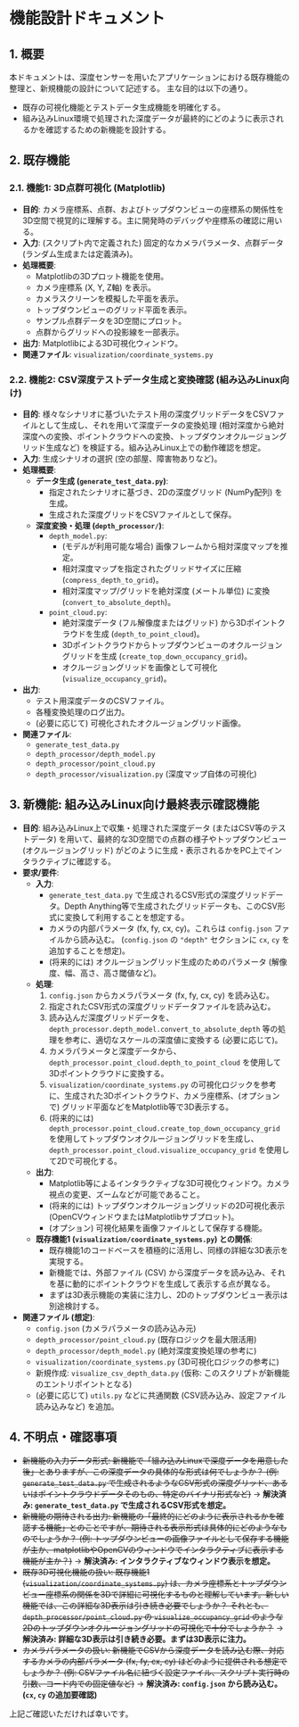# 機能設計ドキュメント

## 1. 概要

本ドキュメントは、深度センサーを用いたアプリケーションにおける既存機能の整理と、新規機能の設計について記述する。
主な目的は以下の通り。

*   既存の可視化機能とテストデータ生成機能を明確化する。
*   組み込みLinux環境で処理された深度データが最終的にどのように表示されるかを確認するための新機能を設計する。

## 2. 既存機能

### 2.1. 機能1: 3D点群可視化 (Matplotlib)

*   **目的**: カメラ座標系、点群、およびトップダウンビューの座標系の関係性を3D空間で視覚的に理解する。主に開発時のデバッグや座標系の確認に用いる。
*   **入力**: (スクリプト内で定義された) 固定的なカメラパラメータ、点群データ (ランダム生成または定義済み)。
*   **処理概要**:
    *   Matplotlibの3Dプロット機能を使用。
    *   カメラ座標系 (X, Y, Z軸) を表示。
    *   カメラスクリーンを模擬した平面を表示。
    *   トップダウンビューのグリッド平面を表示。
    *   サンプル点群データを3D空間にプロット。
    *   点群からグリッドへの投影線を一部表示。
*   **出力**: Matplotlibによる3D可視化ウィンドウ。
*   **関連ファイル**: `visualization/coordinate_systems.py`

### 2.2. 機能2: CSV深度テストデータ生成と変換確認 (組み込みLinux向け)

*   **目的**: 様々なシナリオに基づいたテスト用の深度グリッドデータをCSVファイルとして生成し、それを用いて深度データの変換処理 (相対深度から絶対深度への変換、ポイントクラウドへの変換、トップダウンオクルージョングリッド生成など) を検証する。組み込みLinux上での動作確認を想定。
*   **入力**: 生成シナリオの選択 (空の部屋、障害物ありなど)。
*   **処理概要**:
    *   **データ生成 (`generate_test_data.py`)**:
        *   指定されたシナリオに基づき、2Dの深度グリッド (NumPy配列) を生成。
        *   生成された深度グリッドをCSVファイルとして保存。
    *   **深度変換・処理 (`depth_processor/`)**:
        *   `depth_model.py`:
            *   (モデルが利用可能な場合) 画像フレームから相対深度マップを推定。
            *   相対深度マップを指定されたグリッドサイズに圧縮 (`compress_depth_to_grid`)。
            *   相対深度マップ/グリッドを絶対深度 (メートル単位) に変換 (`convert_to_absolute_depth`)。
        *   `point_cloud.py`:
            *   絶対深度データ (フル解像度またはグリッド) から3Dポイントクラウドを生成 (`depth_to_point_cloud`)。
            *   3Dポイントクラウドからトップダウンビューのオクルージョングリッドを生成 (`create_top_down_occupancy_grid`)。
            *   オクルージョングリッドを画像として可視化 (`visualize_occupancy_grid`)。
*   **出力**:
    *   テスト用深度データのCSVファイル。
    *   各種変換処理のログ出力。
    *   (必要に応じて) 可視化されたオクルージョングリッド画像。
*   **関連ファイル**:
    *   `generate_test_data.py`
    *   `depth_processor/depth_model.py`
    *   `depth_processor/point_cloud.py`
    *   `depth_processor/visualization.py` (深度マップ自体の可視化)

## 3. 新機能: 組み込みLinux向け最終表示確認機能

*   **目的**: 組み込みLinux上で収集・処理された深度データ (またはCSV等のテストデータ) を用いて、最終的な3D空間での点群の様子やトップダウンビュー (オクルージョングリッド) がどのように生成・表示されるかをPC上でインタラクティブに確認する。
*   **要求/要件**:
    *   **入力**:
        *   `generate_test_data.py` で生成されるCSV形式の深度グリッドデータ。Depth Anything等で生成されたグリッドデータも、このCSV形式に変換して利用することを想定する。
        *   カメラの内部パラメータ (fx, fy, cx, cy)。これらは `config.json` ファイルから読み込む。 (`config.json` の `"depth"` セクションに `cx`, `cy` を追加することを想定)。
        *   (将来的には) オクルージョングリッド生成のためのパラメータ (解像度、幅、高さ、高さ閾値など)。
    *   **処理**:
        1.  `config.json` からカメラパラメータ (fx, fy, cx, cy) を読み込む。
        2.  指定されたCSV形式の深度グリッドデータファイルを読み込む。
        3.  読み込んだ深度グリッドデータを、`depth_processor.depth_model.convert_to_absolute_depth` 等の処理を参考に、適切なスケールの深度値に変換する (必要に応じて)。
        4.  カメラパラメータと深度データから、`depth_processor.point_cloud.depth_to_point_cloud` を使用して3Dポイントクラウドに変換する。
        5.  `visualization/coordinate_systems.py` の可視化ロジックを参考に、生成された3Dポイントクラウド、カメラ座標系、(オプションで) グリッド平面などをMatplotlib等で3D表示する。
        6.  (将来的には) `depth_processor.point_cloud.create_top_down_occupancy_grid` を使用してトップダウンオクルージョングリッドを生成し、`depth_processor.point_cloud.visualize_occupancy_grid` を使用して2Dで可視化する。
    *   **出力**:
        *   Matplotlib等によるインタラクティブな3D可視化ウィンドウ。カメラ視点の変更、ズームなどが可能であること。
        *   (将来的には) トップダウンオクルージョングリッドの2D可視化表示 (OpenCVウィンドウまたはMatplotlibサブプロット)。
        *   (オプション) 可視化結果を画像ファイルとして保存する機能。
    *   **既存機能1 (`visualization/coordinate_systems.py`) との関係**:
        *   既存機能1のコードベースを積極的に活用し、同様の詳細な3D表示を実現する。
        *   新機能では、外部ファイル (CSV) から深度データを読み込み、それを基に動的にポイントクラウドを生成して表示する点が異なる。
        *   まずは3D表示機能の実装に注力し、2Dのトップダウンビュー表示は別途検討する。
*   **関連ファイル (想定)**:
    *   `config.json` (カメラパラメータの読み込み元)
    *   `depth_processor/point_cloud.py` (既存ロジックを最大限活用)
    *   `depth_processor/depth_model.py` (絶対深度変換処理の参考に)
    *   `visualization/coordinate_systems.py` (3D可視化ロジックの参考に)
    *   新規作成: `visualize_csv_depth_data.py` (仮称: このスクリプトが新機能のエントリポイントとなる)
    *   (必要に応じて) `utils.py` などに共通関数 (CSV読み込み、設定ファイル読み込みなど) を追加。

## 4. 不明点・確認事項

*   ~~新機能の入力データ形式: 新機能で「組み込みLinuxで深度データを用意した後」とありますが、この深度データの具体的な形式は何でしょうか？ (例: `generate_test_data.py` で生成されるようなCSV形式の深度グリッド、あるいはポイントクラウドデータそのもの、特定のバイナリ形式など)~~ → **解決済み: `generate_test_data.py` で生成されるCSV形式を想定。**
*   ~~新機能の期待される出力: 新機能の「最終的にどのように表示されるかを確認する機能」とのことですが、期待される表示形式は具体的にどのようなものでしょうか？ (例: トップダウンビューの画像ファイルとして保存する機能が主か、matplotlibやOpenCVのウィンドウでインタラクティブに表示する機能が主か？)~~ → **解決済み: インタラクティブなウィンドウ表示を想定。**
*   ~~既存3D可視化機能の扱い: 既存機能1 (`visualization/coordinate_systems.py`) は、カメラ座標系とトップダウンビュー座標系の関係を3Dで詳細に可視化するものと理解しています。新しい機能では、この詳細な3D表示は引き続き必要でしょうか？ それとも、`depth_processor/point_cloud.py` の `visualize_occupancy_grid` のような2Dのトップダウンオクルージョングリッドの可視化で十分でしょうか？~~ → **解決済み: 詳細な3D表示は引き続き必要。まずは3D表示に注力。**
*   ~~カメラパラメータの扱い: 新機能でCSVから深度データを読み込む際、対応するカメラの内部パラメータ (fx, fy, cx, cy) はどのように提供される想定でしょうか？ (例: CSVファイル名に紐づく設定ファイル、スクリプト実行時の引数、コード内での固定値など)~~ → **解決済み: `config.json` から読み込む。 (`cx`, `cy` の追加要確認)**

上記ご確認いただければ幸いです。
